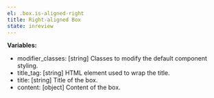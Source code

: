 ```yaml
---
el: .box.is-aligned-right
title: Right-aligned Box
state: inreview
---
```


__Variables:__
* modifier_classes: [string] Classes to modify the default component styling.
* title_tag: [string] HTML element used to wrap the title.
* title: [string] Title of the box.
* content: [object] Content of the box.
